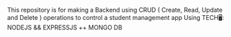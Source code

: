 This repository is for making a Backend using CRUD ( Create, Read, Update and Delete ) operations to control a student management app 
Using  TECH🖥️: NODEJS && EXPRESSJS 
++ MONGO DB
